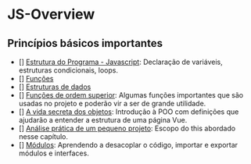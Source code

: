 # JS-Overview

## Princípios básicos importantes

- [] [Estrutura do Programa - Javascript](https://github.com/braziljs/eloquente-javascript/blob/master/chapters/02-estrutura-do-programa.md): Declaração de variáveis, estruturas condicionais, loops.
- [] [Funções](https://github.com/braziljs/eloquente-javascript/blob/master/chapters/03-funcoes.md)
- [] [Estruturas de dados](https://github.com/braziljs/eloquente-javascript/blob/master/chapters/04-estruturas-de-dados.md)
- [] [Funções de ordem superior](https://github.com/braziljs/eloquente-javascript/blob/master/chapters/05-funcoes-de-ordem-superior.md): Algumas funções importantes que são usadas no projeto e poderão vir a ser de grande utilidade.
- [] [A vida secreta dos objetos](https://github.com/braziljs/eloquente-javascript/blob/master/chapters/06-a-vida-secreta-dos-objetos.md): Introdução à POO com definições que ajudarão a entender a estrutura de uma página Vue.
- [] [Análise prática de um pequeno projeto](https://github.com/braziljs/eloquente-javascript/blob/master/chapters/07-pratica-vida-eletronica.md): Escopo do this abordado nesse capítulo.
- [] [Módulos](https://github.com/braziljs/eloquente-javascript/blob/master/chapters/10-modulos.md): Aprendendo a desacoplar o código, importar e exportar módulos e interfaces.